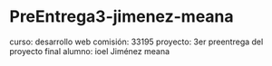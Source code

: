 # PreEntrega3-jimenez-meana
curso: desarrollo web comisión: 33195 proyecto: 3er preentrega del proyecto final alumno: ioel Jiménez meana
